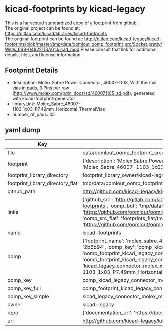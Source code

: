 # kicad-footprints by kicad-legacy  
This is a harvested standardized copy of a footprint from github.  
The original project can be found at:  
https://gitlab.com/kicad/libraries/kicad-footprints  
The original footprint can be found at:
http://gitlab.com/kicad-legacy/kicad-footprints/blob/master/tmp/data/oomlout_oomp_footprint_src/Socket.pretty/Wells_648-0482211SA01.kicad_mod
Please consult that link for additional, details, files, and license information.  
## Footprint Details
* description: Molex Sabre Power Connector, 46007-1103, With thermal vias in pads, 3 Pins per row (http://www.molex.com/pdm_docs/sd/460071105_sd.pdf), generated with kicad-footprint-generator  
* libraryLink: Molex_Sabre_46007-1103_1x03_P7.49mm_Horizontal_ThermalVias  
* number_of_pads: 45  
## yaml dump  
| Key | Value |  
| --- | --- |  
| file | data/oomlout_oomp_footprint_src/kicad-footprints/Connector_Molex.pretty/Molex_Sabre_46007-1103_1x03_P7.49mm_Horizontal_ThermalVias.kicad_mod |  
| footprint | {'description': 'Molex Sabre Power Connector, 46007-1103, With thermal vias in pads, 3 Pins per row (http://www.molex.com/pdm_docs/sd/460071105_sd.pdf), generated with kicad-footprint-generator', 'libraryLink': 'Molex_Sabre_46007-1103_1x03_P7.49mm_Horizontal_ThermalVias', 'number_of_pads': 45} |  
| footprint_library_directory | footprint_library_owner/kicad-legacy_kicad-footprints |  
| footprint_library_directory_flat | tmp/data/oomlout_oomp_footprint_src/footprints_flat/kicad_legacy_connector_molex_molex_sabre_46007_1103_1x03_p7_49mm_horizontal_thermalvias/working |  
| github_path | http://github.com/kicad-legacy/kicad-footprints/blob/master/tmp/data/oomlout_oomp_footprint_src/Connector_Molex.pretty/Molex_Sabre_46007-1103_1x03_P7.49mm_Horizontal_ThermalVias.kicad_mod |  
| links | {'github_src': 'http://gitlab.com/kicad-legacy/kicad-footprints/blob/master/tmp/data/oomlout_oomp_footprint_src/Socket.pretty/Wells_648-0482211SA01.kicad_mod', 'github_src_repo': 'https://gitlab.com/kicad/libraries/kicad-footprints', 'oomp_bot': 'tmp/data/oomlout_oomp_footprint_src/footprints/kicad_legacy_connector_molex_molex_sabre_46007_1103_1x03_p7_49mm_horizontal_thermalvias/working', 'oomp_bot_github': 'https://github.com/oomlout/oomlout_oomp_footprint_bot/tree/main/tmp/data/oomlout_oomp_footprint_src/footprints/kicad_legacy_connector_molex_molex_sabre_46007_1103_1x03_p7_49mm_horizontal_thermalvias/working', 'oomp_src_flat': 'footprints_flat/tmp/data/oomlout_oomp_footprint_src/footprints_flat/kicad_legacy_connector_molex_molex_sabre_46007_1103_1x03_p7_49mm_horizontal_thermalvias/working', 'oomp_src_flat_github': 'https://github.com/oomlout/oomlout_oomp_footprint_src/tree/main/tmp/data/oomlout_oomp_footprint_src/footprints_flat/kicad_legacy_connector_molex_molex_sabre_46007_1103_1x03_p7_49mm_horizontal_thermalvias/working'} |  
| name | kicad-footprints |  
| oomp | {'footprint_name': 'molex_sabre_46007_1103_1x03_p7_49mm_horizontal_thermalvias', 'library_name': 'connector_molex', 'md5': '2b6b945562ac9d6a993d8842dcf88ebc', 'md5_10': '2b6b945562', 'md5_5': '2b6b9', 'md5_6': '2b6b94', 'oomp_key': 'oomp_kicad_legacy_connector_molex_molex_sabre_46007_1103_1x03_p7_49mm_horizontal_thermalvias', 'oomp_key_extra': 'oomp_footprint_kicad_legacy_connector_molex_molex_sabre_46007_1103_1x03_p7_49mm_horizontal_thermalvias', 'oomp_key_full': 'oomp_footprint_kicad_legacy_connector_molex_molex_sabre_46007_1103_1x03_p7_49mm_horizontal_thermalvias_2b6b94', 'oomp_key_simple': 'kicad_legacy_connector_molex_molex_sabre_46007_1103_1x03_p7_49mm_horizontal_thermalvias', 'original_filename': 'data/oomlout_oomp_footprint_src/kicad-footprints/Connector_Molex.pretty/Molex_Sabre_46007-1103_1x03_P7.49mm_Horizontal_ThermalVias.kicad_mod', 'owner_name': 'kicad_legacy'} |  
| oomp_key | oomp_kicad_legacy_connector_molex_molex_sabre_46007_1103_1x03_p7_49mm_horizontal_thermalvias |  
| oomp_key_full | oomp_footprint_kicad_legacy_connector_molex_molex_sabre_46007_1103_1x03_p7_49mm_horizontal_thermalvias |  
| oomp_key_simple | kicad_legacy_connector_molex_molex_sabre_46007_1103_1x03_p7_49mm_horizontal_thermalvias |  
| owner | kicad-legacy |  
| repo | {'documentation_url': 'https://docs.github.com/rest/repos/repos#get-a-repository', 'message': 'Not Found'} |  
| url | http://github.com/kicad-legacy/kicad-footprints |  


